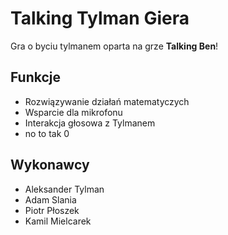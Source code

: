 
# Talking Tylman Giera
Gra o byciu tylmanem oparta na grze **Talking Ben**!

## Funkcje

 - Rozwiązywanie działań matematyczych
 - Wsparcie dla mikrofonu
 - Interakcja głosowa z Tylmanem
 - no to tak 0
## Wykonawcy
 - Aleksander Tylman
 - Adam Slania
 - Piotr Płoszek
 - Kamil Mielcarek
